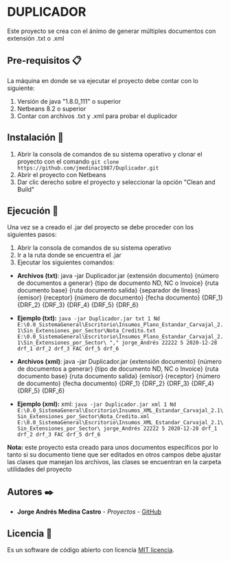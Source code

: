 # DUPLICADOR

Este proyecto se crea con el ánimo de generar múltiples documentos con extensión .txt o .xml

## Pre-requisitos 📋

La máquina en donde se va ejecutar el proyecto debe contar con lo siguiente:

1. Versión de java "1.8.0_111" o superior
2. Netbeans 8.2 o superior
3. Contar con archivos .txt y .xml para probar el duplicador

## Instalación 🔧

1. Abrir la consola de comandos de su sistema operativo y clonar el proyecto con el comando `git clone https://github.com/jmedinac1987/Duplicador.git`
2. Abrir el proyecto con Netbeans
3. Dar clic derecho sobre el proyecto y seleccionar la opción "Clean and Build"

## Ejecución 🚀

Una vez se a creado el .jar del proyecto se debe proceder con los siguientes pasos:

1. Abrir la consola de comandos de su sistema operativo
2. Ir a la ruta donde se encuentra el .jar
3. Ejecutar los siguientes comandos:

* **Archivos (txt)**:
java -jar Duplicador.jar {extensión documento} {número de documentos a generar} {tipo de documento ND, NC o Invoice} {ruta documento base} {ruta documento salida} {separador de líneas} {emisor} {receptor} {número de documento} {fecha documento} {DRF_1} {DRF_2} {DRF_3} {DRF_4} {DRF_5} {DRF_6}

* **Ejemplo (txt):** `java -jar Duplicador.jar txt 1 Nd E:\0.0_SistemaGeneral\Escritorio\Insumos_Plano_Estandar_Carvajal_2.1\Sin_Extensiones_por_Sector\Nota_Credito.txt E:\0.0_SistemaGeneral\Escritorio\Insumos_Plano_Estandar_Carvajal_2.1\Sin_Extensiones_por_Sector\ "," jorge_Andrés 22222 5 2020-12-28 drf_1 drf_2 drf_3 FAC drf_5 drf_6`

* **Archivos (xml)**:
java -jar Duplicador.jar {extensión documento} {número de documentos a generar} {tipo de documento ND, NC o Invoice} {ruta documento base} {ruta documento salida} {emisor} {receptor} {número de documento} {fecha documento} {DRF_1} {DRF_2} {DRF_3} {DRF_4} {DRF_5} {DRF_6}

* **Ejemplo (xml):** xml: `java -jar Duplicador.jar xml 1 Nd E:\0.0_SistemaGeneral\Escritorio\Insumos_XML_Estandar_Carvajal_2.1\Sin_Extensiones_por_Sector\Nota_Credito.xml E:\0.0_SistemaGeneral\Escritorio\Insumos_XML_Estandar_Carvajal_2.1\Sin_Extensiones_por_Sector\ jorge_Andrés 22222 5 2020-12-28 drf_1 drf_2 drf_3 FAC drf_5 drf_6`

**Nota:** este proyecto esta creado para unos documentos específicos por lo tanto si su documento tiene que ser editados en otros campos debe ajustar las clases que manejan los archivos, las clases se encuentran en la carpeta utilidades del proyecto

## Autores ✒️

* **Jorge Andrés Medina Castro** - *Proyectos* - [GitHub](https://github.com/jmedinac1987)

## Licencia 📄

Es un software de código abierto con licencia [MIT licencia](https://opensource.org/licenses/MIT).